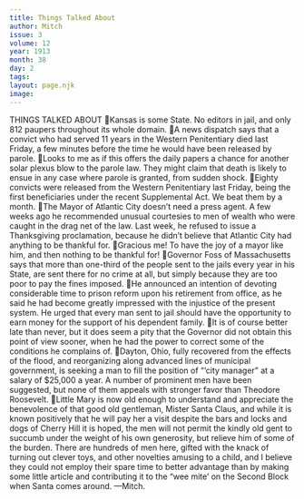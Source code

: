 ```yaml
---
title: Things Talked About
author: Mitch
issue: 3
volume: 12
year: 1913
month: 38
day: 2
tags:
layout: page.njk
image:
---
```

THINGS TALKED ABOUT Kansas is some State. No editors in jail, and only 812 paupers throughout its whole domain. A news dispatch says that a convict who had served 11 years in the Western Penitentiary died last Friday, a few minutes before the time he would have been released by parole. Looks to me as if this offers the daily papers a chance for another solar plexus blow to the parole law. They might claim that death is likely to ensue in any case where parole is granted, from sudden shock. Eighty convicts were released from the Western Penitentiary last Friday, being the first beneficiaries under the recent Supplemental Act. We beat them by a month. The Mayor of Atlantic City doesn’t need a press agent. A few weeks ago he recommended unusual courtesies to men of wealth who were caught in the drag net of the law. Last week, he refused to issue a Thanksgiving proclamation, because he didn’t believe that Atlantic City had anything to be thankful for. Gracious me! To have the joy of a mayor like him, and then nothing to be thankful for! Governor Foss of Massachusetts says that more than one-third of the people sent to the jails every year in his State, are sent there for no crime at all, but simply because they are too poor to pay the fines imposed. He announced an intention of devoting considerable time to prison reform upon his retirement from office, as he said he had become greatly impressed with the injustice of the present system. He urged that every man sent to jail should have the opportunity to earn money for the support of his dependent family. It is of course better late than never, but it does seem a pity that the Governor did not obtain this point of view sooner, when he had the power to correct some of the conditions he complains of. Dayton, Ohio, fully recovered from the effects of the flood, and reorganizing along advanced lines of municipal government, is seeking a man to fill the position of “‘city manager” at a salary of $25,000 a year. A number of prominent men have been suggested, but none of them appeals with stronger favor than Theodore Roosevelt. Little Mary is now old enough to understand and appreciate the benevolence of that good old gentleman, Mister Santa Claus, and while it is known positively that he will pay her a visit despite the bars and locks and dogs of Cherry Hill it is hoped, the men will not permit the kindly old gent to succumb under the weight of his own generosity, but relieve him of some of the burden. There are hundreds of men here, gifted with the knack of turning out clever toys, and other novelties amusing to a child, and I believe they could not employ their spare time to better advantage than by making some little article and contributing it to the “wee mite’ on the Second Block when Santa comes around. —Mitch. 
